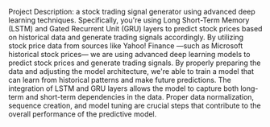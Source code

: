 Project Description:
a stock trading signal generator using advanced deep learning techniques. Specifically, you're
using Long Short-Term Memory (LSTM) and Gated Recurrent Unit (GRU) layers to predict stock
prices based on historical data and generate trading signals accordingly. By utilizing stock price
data from sources like Yahoo! Finance —such as Microsoft historical stock prices— we are using
advanced deep learning models to predict stock prices and generate trading signals. By properly
preparing the data and adjusting the model architecture, we're able to train a model that can learn
from historical patterns and make future predictions. The integration of LSTM and GRU layers
allows the model to capture both long-term and short-term dependencies in the data. Proper data
normalization, sequence creation, and model tuning are crucial steps that contribute to the overall
performance of the predictive model.
